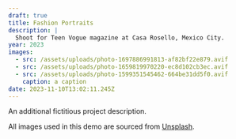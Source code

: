 ```yaml
---
draft: true
title: Fashion Portraits
description: |
  Shoot for Teen Vogue magazine at Casa Rosello, Mexico City.
year: 2023
images:
  - src: /assets/uploads/photo-1697886991813-af82bf22e879.avif
  - src: /assets/uploads/photo-1659819970220-ec8d102cb3ec.avif
  - src: /assets/uploads/photo-1599351545462-664be31dd5f0.avif
    caption: a caption
date: 2023-11-10T13:02:11.245Z
---
```


An additional fictitious project description.

All images used in this demo are sourced from [Unsplash](https://unsplash.com/).
